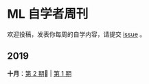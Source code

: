 # ML 自学者周刊 

欢迎投稿，发表你每周的自学内容，请提交 [issue](https://github.com/Dikea/ML-SelfStudy-Weekly/issues) 。

## 2019

**十月**：[第 2 期](docs/doc_001.md):high_brightness: | [第 1 期](docs/doc_001.md)

